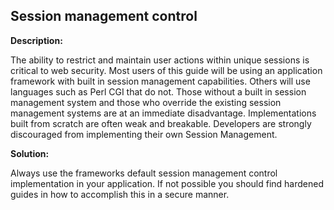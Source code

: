 
Session management control
-------

**Description:**

The ability to restrict and maintain user actions within unique sessions is critical to 
web security. Most users of this guide will be using an application framework with built 
in session management capabilities. Others will use languages such as Perl CGI that do not. 
Those without a built in session management system and those who override the existing 
session management systems are at an immediate disadvantage. Implementations built from 
scratch are often weak and breakable. Developers are strongly discouraged from 
implementing their own Session Management.


**Solution:**

Always use the frameworks default session management control implementation 
in your application. If not possible you should find hardened guides in how to accomplish
this in a secure manner.

	